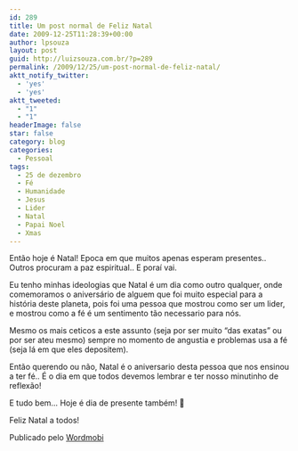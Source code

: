 ```yaml
---
id: 289
title: Um post normal de Feliz Natal
date: 2009-12-25T11:28:39+00:00
author: lpsouza
layout: post
guid: http://luizsouza.com.br/?p=289
permalink: /2009/12/25/um-post-normal-de-feliz-natal/
aktt_notify_twitter:
  - 'yes'
  - 'yes'
aktt_tweeted:
  - "1"
  - "1"
headerImage: false
star: false
category: blog
categories:
  - Pessoal
tags:
  - 25 de dezembro
  - Fé
  - Humanidade
  - Jesus
  - Lider
  - Natal
  - Papai Noel
  - Xmas
---
```

Então hoje é Natal! Epoca em que muitos apenas esperam presentes.. Outros procuram a paz espiritual.. E poraí vai. 

Eu tenho minhas ideologias que Natal é um dia como outro qualquer, onde comemoramos o aniversário de alguem que foi muito especial para a história deste planeta, pois foi uma pessoa que mostrou como ser um lider, e mostrou como a fé é um sentimento tão necessario para nós. 

Mesmo os mais ceticos a este assunto (seja por ser muito &#8220;das exatas&#8221; ou por ser ateu mesmo) sempre no momento de angustia e problemas usa a fé (seja lá em que eles depositem). 

Então querendo ou não, Natal é o aniversario desta pessoa que nos ensinou a ter fé.. É o dia em que todos devemos lembrar e ter nosso minutinho de reflexão! 

E tudo bem&#8230; Hoje é dia de presente também! 🙂 

Feliz Natal a todos! 

Publicado pelo [Wordmobi](http://wordmobi.googlecode.com)